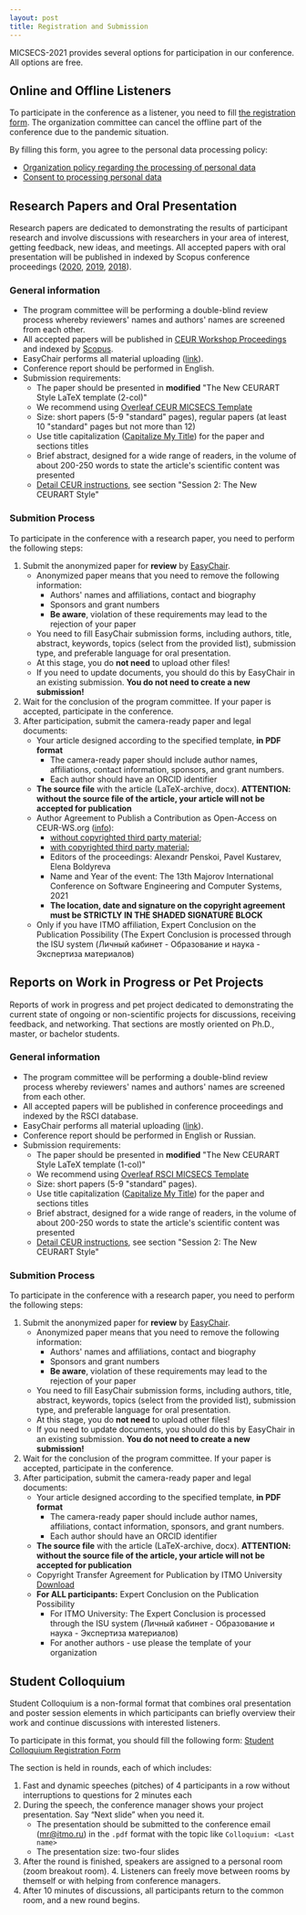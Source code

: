```yaml
---
layout: post
title: Registration and Submission
---
```


MICSECS-2021 provides several options for participation in our conference. All options are free. 

## Online and Offline Listeners

To participate in the conference as a listener, you need to fill [the registration form](https://forms.yandex.ru/u/61113d7cc3b6521badef9398/). The organization committee can cancel the offline part of the conference due to the pandemic situation.

By filling this form, you agree to the personal data processing policy: 

- [Organization policy regarding the processing of personal data](assets/pdfs/micsecs_pol_en.pdf)
- [Consent to processing personal data](assets/pdfs/micsecs_a_en.pdf)


## Research Papers and Oral Presentation

Research papers are dedicated to demonstrating the results of participant research and involve discussions with researchers in your area of interest, getting feedback, new ideas, and meetings. All accepted papers with oral presentation will be published in indexed by Scopus conference proceedings ([2020](http://ceur-ws.org/Vol-2893/), [2019](http://ceur-ws.org/Vol-2590/), [2018](http://ceur-ws.org/Vol-2344/)). 

### General information

- The program committee will be performing a double-blind review process whereby reviewers' names and authors' names are screened from each other. 
- All accepted papers will be published in [CEUR Workshop Proceedings](http://ceur-ws.org) and indexed by [Scopus](https://www.scopus.com).
- EasyChair performs all material uploading ([link](https://easychair.org/conferences/?conf=micsecs2021)).
- Conference report should be performed in English.
- Submission requirements:
    - The paper should be presented in <strong>modified</strong> "The New CEURART Style LaTeX template (2-col)"
    - We recommend using [Overleaf CEUR MICSECS Template](https://www.overleaf.com/read/qjctcvzktdsf)
    - Size: short papers (5-9 "standard" pages), regular papers (at least 10 "standard" pages but not more than 12)
    - Use title capitalization ([Capitalize My Title](https://capitalizemytitle.com)) for the paper and sections titles
    - Brief abstract, designed for a wide range of readers, in the volume of about 200-250 words to state the article's scientific content was presented
    - [Detail CEUR instructions](http://ceur-ws.org/Vol-XXX/), see section "Session 2: The New CEURART Style"

### Submition Process

To participate in the conference with a research paper, you need to perform the following steps:

1. Submit the anonymized paper for **review** by [EasyChair](https://easychair.org/conferences/?conf=micsecs2021).
    - Anonymized paper means that you need to remove the following information:
        - Authors' names and affiliations, contact and biography
        - Sponsors and grant numbers
        - **Be aware**, violation of these requirements may lead to the rejection of your paper
    - You need to fill EasyChair submission forms, including authors, title, abstract, keywords, topics (select from the provided list), submission type, and preferable language for oral presentation.
    - At this stage, you do <strong>not need</strong> to upload other files!
    - If you need to update documents, you should do this by EasyChair in an existing submission. **You do not need to create a new submission!**
2. Wait for the conclusion of the program committee. If your paper is accepted, participate in the conference.
3. After participation, submit the camera-ready paper and legal documents:
    - Your article designed according to the specified template, **in PDF format**
      - The camera-ready paper should include author names, affiliations, contact information, sponsors, and grant numbers. 
      - Each author should have an ORCID identifier
    - **The source file** with the article (LaTeX-archive, docx). **ATTENTION: without the source file of the article, your article will not be accepted for publication**
    - Author Agreement to Publish a Contribution as Open-Access on CEUR-WS.org ([info](http://ceur-ws.org/HOWTOSUBMIT.html)):
        - [without copyrighted third party material](http://ceur-ws.org/ceur-author-agreement-ccby-ntp.pdf?ver=2021-02-12);
        - [with copyrighted third party material](http://ceur-ws.org/ceur-author-agreement-ccby-tp.pdf?ver=2021-02-12);
        - Editors of the proceedings: Alexandr Penskoi, Pavel Kustarev, Elena Boldyreva
        - Name and Year of the event: The 13th Majorov International Conference on Software Engineering and Computer Systems, 2021
        - **The location, date and signature on the copyright agreement must be STRICTLY IN THE SHADED SIGNATURE BLOCK**
    - Only if you have ITMO affiliation, Expert Conclusion on the Publication Possibility (The Expert Conclusion is processed through the ISU system (Личный кабинет - Образование и наука - Экспертиза материалов)

## Reports on Work in Progress or Pet Projects

Reports of work in progress and pet project dedicated to demonstrating the current state of ongoing or non-scientific projects for discussions, receiving feedback, and networking. That sections are mostly oriented on Ph.D., master, or bachelor students. 

### General information

- The program committee will be performing a double-blind review process whereby reviewers' names and authors' names are screened from each other. 
- All accepted papers will be published in conference proceedings and indexed by the RSCI database.
- EasyChair performs all material uploading ([link](https://easychair.org/conferences/?conf=micsecs2021)).
- Conference report should be performed in English or Russian.
- Submission requirements:
    - The paper should be presented in <strong>modified</strong> "The New CEURART Style LaTeX template (1-col)"
    - We recommend using [Overleaf RSCI MICSECS Template](https://www.overleaf.com/read/dwgrknmfyknc)
    - Size: short papers (5-9 "standard" pages).
    - Use title capitalization ([Capitalize My Title](https://capitalizemytitle.com)) for the paper and sections titles
    - Brief abstract, designed for a wide range of readers, in the volume of about 200-250 words to state the article's scientific content was presented
    - [Detail CEUR instructions](http://ceur-ws.org/Vol-XXX/), see section "Session 2: The New CEURART Style"

### Submition Process

To participate in the conference with a research paper, you need to perform the following steps:

1. Submit the anonymized paper for **review** by [EasyChair](https://easychair.org/conferences/?conf=micsecs2021).
    - Anonymized paper means that you need to remove the following information:
        - Authors' names and affiliations, contact and biography
        - Sponsors and grant numbers
        - **Be aware**, violation of these requirements may lead to the rejection of your paper
    - You need to fill EasyChair submission forms, including authors, title, abstract, keywords, topics (select from the provided list), submission type, and preferable language for oral presentation.
    - At this stage, you do <strong>not need</strong> to upload other files!
    - If you need to update documents, you should do this by EasyChair in an existing submission. **You do not need to create a new submission!**
2. Wait for the conclusion of the program committee. If your paper is accepted, participate in the conference.
3. After participation, submit the camera-ready paper and legal documents:
    - Your article designed according to the specified template, **in PDF format**
      - The camera-ready paper should include author names, affiliations, contact information, sponsors, and grant numbers. 
      - Each author should have an ORCID identifier
    - **The source file** with the article (LaTeX-archive, docx). **ATTENTION: without the source file of the article, your article will not be accepted for publication**
    - Copyright Transfer Agreement for Publication by ITMO University [Download](https://github.com/ryukzak/micsecs-2021/blob/master/assets/pdfs/authors_rights.docx)
    - **For ALL participants:** Expert Conclusion on the Publication Possibility 
      - For ITMO University: The Expert Conclusion is processed through the ISU system (Личный кабинет - Образование и наука - Экспертиза материалов)
      - For another authors - use please the template of your organization


## Student Colloquium

Student Colloquium is a non-formal format that combines oral presentation and poster session elements in which participants can briefly overview their work and continue discussions with interested listeners. 

To participate in this format, you should fill the following form: [Student Colloquium Registration Form](https://forms.yandex.ru/u/61718dec31e7c01174a01c6b/)

The section is held in rounds, each of which includes:

1. Fast and dynamic speeches (pitches) of 4 participants in a row without interruptions to questions for 2 minutes each
2. During the speech, the conference manager shows your project presentation. Say “Next slide” when you need it.
    - The presentation should be submitted to the conference email (<mr@itmo.ru>) in the `.pdf` format with the topic like `Colloquium: <Last name>`
    - The presentation size: two-four slides
3. After the round is finished, speakers are assigned to a personal room (zoom breakout room). 4. Listeners can freely move between rooms by themself or with helping from conference managers.
5. After 10 minutes of discussions, all participants return to the common room, and a new round begins.
